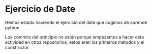 # Ejercicio de Date

Hemos estado haciendo el ejercicio del date que cogimos de aprende python

Los commits del principio no están porque empezamos a hacer esta actividad en otros repositorios, estos eran los primeros métodos y el constructor.